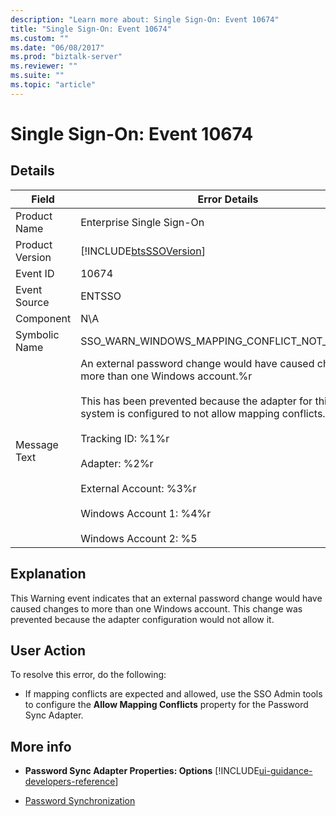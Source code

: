 ```yaml
---
description: "Learn more about: Single Sign-On: Event 10674"
title: "Single Sign-On: Event 10674"
ms.custom: ""
ms.date: "06/08/2017"
ms.prod: "biztalk-server"
ms.reviewer: ""
ms.suite: ""
ms.topic: "article"
---
```

# Single Sign-On: Event 10674
## Details  

| Field | Error Details |
|-----------------|---------------------------------------------------------------------------------------------------------------------------------------------------------------------------------------------------------------------------------------------------------------------------------------------------------------------------------------------------------------------------------------------|
|  Product Name   |                                                                                                                                                                                  Enterprise Single Sign-On                                                                                                                                                                                  |
| Product Version |                                                                                                                                                                 [!INCLUDE[btsSSOVersion](../includes/btsssoversion-md.md)]                                                                                                                                                                  |
|    Event ID     |                                                                                                                                                                                            10674                                                                                                                                                                                            |
|  Event Source   |                                                                                                                                                                                           ENTSSO                                                                                                                                                                                            |
|    Component    |                                                                                                                                                                                             N\A                                                                                                                                                                                             |
|  Symbolic Name  |                                                                                                                                                                        SSO_WARN_WINDOWS_MAPPING_CONFLICT_NOT_ALLOWED                                                                                                                                                                        |
|  Message Text   | An external password change would have caused changes to more than one Windows account.%r<br /><br /> This has been prevented because the adapter for this external system is configured to not allow mapping conflicts.%r<br /><br /> Tracking ID: %1%r<br /><br /> Adapter: %2%r<br /><br /> External Account: %3%r<br /><br /> Windows Account 1: %4%r<br /><br /> Windows Account 2: %5 |

## Explanation  
 This Warning event indicates that an external password change would have caused changes to more than one Windows account. This change was prevented because the adapter configuration would not allow it.  

## User Action  
 To resolve this error, do the following:  

-   If mapping conflicts are expected and allowed, use the SSO Admin tools to configure the **Allow Mapping Conflicts** property for the Password Sync Adapter.  

## More info

- **Password Sync Adapter Properties: Options** [!INCLUDE[ui-guidance-developers-reference](../includes/ui-guidance-developers-reference.md)]

- [Password Synchronization](../core/password-synchronization2.md)
